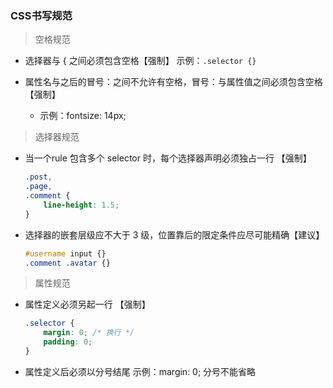 ### CSS书写规范

> 空格规范

- 选择器与 { 之间必须包含空格【强制】
  示例：`.selector {}`

- 属性名与之后的冒号：之间不允许有空格，冒号：与属性值之间必须包含空格【强制】
  - 示例：fontsize: 14px;



> 选择器规范

- 当一个rule 包含多个 selector 时，每个选择器声明必须独占一行 【强制】

  ```CSS
  .post,
  .page,
  .comment {
      line-height: 1.5;
  }
  ```

  

- 选择器的嵌套层级应不大于 3 级，位置靠后的限定条件应尽可能精确【建议】

  ```CSS
  #username input {}
  .comment .avatar {}
  ```

  

> 属性规范

- 属性定义必须另起一行 【强制】

  ```CSS
  .selector {
      margin: 0; /* 换行 */
      padding: 0;
  }
  ```



- 属性定义后必须以分号结尾
  示例：margin: 0; 分号不能省略